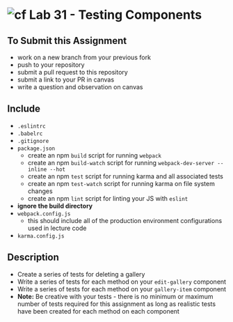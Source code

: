 ![cf](https://i.imgur.com/7v5ASc8.png) Lab 31 - Testing Components
======

## To Submit this Assignment
  * work on a new branch from your previous fork
  * push to your repository
  * submit a pull request to this repository
  * submit a link to your PR in canvas
  * write a question and observation on canvas

## Include
  * `.eslintrc`
  * `.babelrc`
  * `.gitignore`
  * `package.json`
    * create an npm `build` script for running `webpack`
    * create an npm `build-watch` script for running `webpack-dev-server --inline --hot`
    * create an npm `test` script for running karma and all associated tests
    * create an npm `test-watch` script for running karma on file system changes
    * create an npm `lint` script for linting your JS with `eslint`
  * **ignore the build directory**
  * `webpack.config.js`
    * this should include all of the production environment configurations used in lecture code
  * `karma.config.js`

## Description
  * Create a series of tests for deleting a gallery
  * Write a series of tests for each method on your `edit-gallery` component
  * Write a series of tests for each method on your `gallery-item` component
  * **Note:** Be creative with your tests - there is no minimum or maximum number of tests required for this assignment as long as realistic tests have been created for each method on each component
